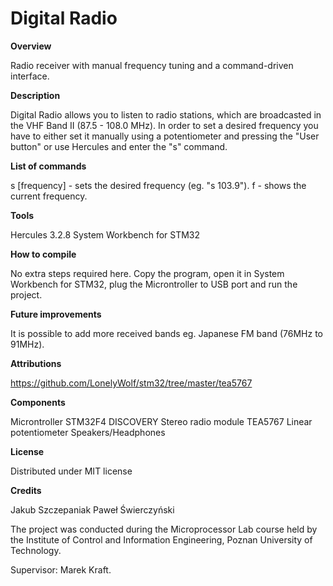 # **Digital Radio**

**Overview**

Radio receiver with manual frequency tuning and a command-driven interface.


**Description**

Digital Radio allows you to listen to radio stations, which are broadcasted in the VHF Band II (87.5 - 108.0 MHz). In order to set a desired frequency you have to either set it manually using a potentiometer and pressing the "User button" or use Hercules and enter the "s" command.


**List of commands**

s [frequency] - sets the desired frequency (eg. "s 103.9").
f - shows the current frequency.


**Tools**

Hercules 3.2.8
System Workbench for STM32


**How to compile**

No extra steps required here. Copy the program, open it in System Workbench for STM32, plug the Microntroller to USB port and run the project.


**Future improvements**

It is possible to add more received bands eg. Japanese FM band (76MHz to 91MHz).


**Attributions**

https://github.com/LonelyWolf/stm32/tree/master/tea5767


**Components**

Microntroller STM32F4 DISCOVERY
Stereo radio module TEA5767
Linear potentiometer
Speakers/Headphones


**License**

Distributed under MIT license


**Credits**

Jakub Szczepaniak
Paweł Świerczyński


The project was conducted during the Microprocessor Lab course held by the Institute of Control and Information Engineering, Poznan University of Technology.


Supervisor: Marek Kraft.
